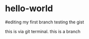 # hello-world

#editing my first branch
testing the gist

this is via git terminal.
this is a branch
